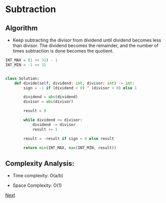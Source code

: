 # Subtraction

## Algorithm

* Keep subtracting the divisor from dividend until dividend becomes less than divisor. The dividend becomes the remainder, and the number of times subtraction is done becomes the quotient.

```python
INT_MAX = (1 << 31) - 1
INT_MIN = -1 << 31


class Solution:
    def divide(self, dividend: int, divisor: int) -> int:
        sign = -1 if (dividend < 0) ^ (divisor < 0) else 1

        dividend = abs(dividend)
        divisor = abs(divisor)

        result = 0

        while dividend >= divisor:
            dividend -= divisor
            result += 1

        result = -result if sign < 0 else result

        return min(INT_MAX, max(INT_MIN, result))
```

## Complexity Analysis:

* Time complexity: O(a/b)

* Space Complexity: O(1)

[Next](solution2.md)
